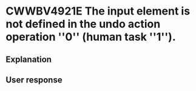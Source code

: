 # CWWBV4921E The input element is not defined in the undo action operation ''0'' (human task ''1'').

## Explanation

## User response